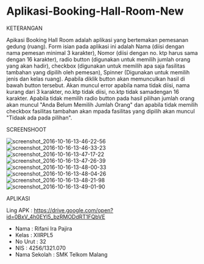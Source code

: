 # Aplikasi-Booking-Hall-Room-New

KETERANGAN

Apikasi Booking Hall Room adalah aplikasi yang bertemakan pemesanan gedung (ruang). Form isian pada aplikasi ini adalah Nama (diisi dengan nama pemesan minimal 3 karakter), Nomor (diisi dengan no. ktp harus sama dengan 16 karakter), radio button (digunakan untuk memilih jumlah orang yang akan hadir), checkbox (digunakan untuk memilih apa saja fasilitas tambahan yang dipilih oleh pemesan), Spinner (Digunakan untuk memilih jenis dan kelas ruang). Apabila diklik button akan memunculkan hasil di bawah button tersebut. Akan muncul error apabila nama tidak diisi, nama kurang dari 3 karakter, no.ktp tidak diisi, no.ktp tidak samadengan 16 karakter. Apabila tidak memilih radio button pada hasil pilihan jumlah orang akan muncul "Anda Belum Memilih Jumlah Orang" dan apabila tidak memilih checkbox fasilitas tambahan akan mpada fasilitas yang dipilih akan muncul "Tidaak ada pada pilihan".

SCREENSHOOT

![screenshot_2016-10-16-13-46-22-56](https://cloud.githubusercontent.com/assets/22499352/19415901/ffc68cdc-93a9-11e6-8ac9-6a29ee759589.png)
![screenshot_2016-10-16-13-46-33-23](https://cloud.githubusercontent.com/assets/22499352/19415903/ffd14e56-93a9-11e6-944c-ac784e270344.png)
![screenshot_2016-10-16-13-47-17-22](https://cloud.githubusercontent.com/assets/22499352/19415902/ffd0ccba-93a9-11e6-8634-900cb5e5e1f1.png)
![screenshot_2016-10-16-13-47-26-39](https://cloud.githubusercontent.com/assets/22499352/19415904/ffd5f640-93a9-11e6-9b1b-c10cdf197943.png)
![screenshot_2016-10-16-13-48-00-33](https://cloud.githubusercontent.com/assets/22499352/19415905/ffda10b8-93a9-11e6-9f3f-7db36538089e.png)
![screenshot_2016-10-16-13-48-04-26](https://cloud.githubusercontent.com/assets/22499352/19415906/ffdf38ea-93a9-11e6-9cf6-0d8d9e01891a.png)
![screenshot_2016-10-16-13-48-21-98](https://cloud.githubusercontent.com/assets/22499352/19415908/005ef0b2-93aa-11e6-9dc0-c5c759f35f41.png)
![screenshot_2016-10-16-13-49-01-90](https://cloud.githubusercontent.com/assets/22499352/19415909/0063dc8a-93aa-11e6-9b26-36fac9a9c6a5.png)

APLIKASI

Ling APK : https://drive.google.com/open?id=0BxV_4h0EYl5_bzRMODdRT1FQbVE

* Nama : Rifani Ira Pajira
* Kelas : XIIRPL5
* No Urut : 32
* NIS : 4256/1321.070
* Nama Sekolah : SMK Telkom Malang
